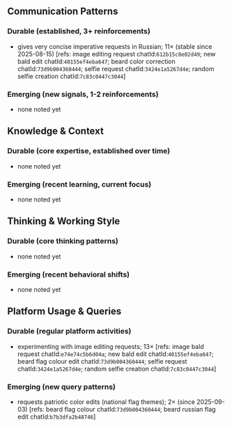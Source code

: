 ## Communication Patterns
### Durable (established, 3+ reinforcements)
- gives very concise imperative requests in Russian; 11× (stable since 2025-08-15) [refs: image editing request chatId:`612b15c8e02d49`; new bald edit chatId:`40155ef4eba647`; beard color correction chatId:`73d9b004360444`; selfie request chatId:`3424e1a5267d4e`; random selfie creation chatId:`7c83c0447c3044`]

### Emerging (new signals, 1-2 reinforcements)
- none noted yet

## Knowledge & Context
### Durable (core expertise, established over time)
- none noted yet

### Emerging (recent learning, current focus)
- none noted yet

## Thinking & Working Style
### Durable (core thinking patterns)
- none noted yet

### Emerging (recent behavioral shifts)
- none noted yet

## Platform Usage & Queries
### Durable (regular platform activities)
- experimenting with image editing requests; 13× [refs: image bald request chatId:`e74e74c5b6d04a`; new bald edit chatId:`40155ef4eba647`; beard flag colour edit chatId:`73d9b004360444`; selfie request chatId:`3424e1a5267d4e`; random selfie creation chatId:`7c83c0447c3044`]

### Emerging (new query patterns)
- requests patriotic color edits (national flag themes); 2× (since 2025-09-03) [refs: beard flag colour chatId:`73d9b004360444`; beard russian flag edit chatId:`b7b3dfa2b48746`]